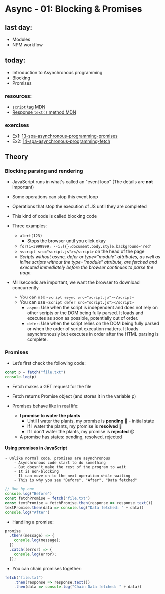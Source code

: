 # Async - 01: Blocking & Promises

## last day:

- Modules
- NPM workflow

## today:

- Introduction to Asynchronous programming
- Blocking
- Promises

### resources:

- [`script` tag MDN](https://developer.mozilla.org/en-US/docs/Web/HTML/Element/script#notes)
- [Response `text()` method MDN](https://developer.mozilla.org/en-US/docs/Web/API/Response/text)

### exercises

- Ex1: [13-spa-asynchronous-programming-promises](https://classroom.github.com/a/OrkexfUr)
- Ex2: [14-spa-asynchronous-programming-fetch](https://classroom.github.com/a/c1uWCf8x)

## Theory

### Blocking parsing and rendering

- JavaScript runs in what's called an "event loop" (The details are **not** important)
- Some operations can stop this event loop
- Operations that stop the execution of JS until they are completed
- This kind of code is called blocking code

- Three examples: 
    - `alert(123)`
        - Stops the browser until you click okay
    - `for(i=3999999; --i;){};document.body.style.background='red'`
    - `<script src="script.js"></script>` on the head of the page
    - _Scripts without async, defer or type="module" attributes, as well as inline scripts without the type="module" attribute, are fetched and executed immediately before the browser continues to parse the page._

- Milliseconds are important, we want the browser to download concurrently
    - You can use `<script async src="script.js"></script>`
    - You can use `<script defer src="script.js"></script>`
        - `async`: Use when the script is independent and does not rely on other scripts or the DOM being fully parsed. It loads and executes as soon as possible, potentially out of order.
        - `defer`: Use when the script relies on the DOM being fully parsed or when the order of script execution matters. It loads asynchronously but executes in order after the HTML parsing is complete.

### Promises

- Let’s first check the following code:

```js
const p = fetch("file.txt")
console.log(p)
```

- Fetch makes a GET request for the file
- Fetch returns Promise object (and stores it in the variable p)

- Promises behave like in real life:
    - **I promise to water the plants**
        - Until I water the plants, my promise is **pending** 🤔 - initial state
        - If I water the plants, my promise is **resolved** 🙂
        - If I don't water the plants, my promise is **rejected** 😞
    - A promise has states: pending, resolved, rejected

#### Using promises in JavaScript
    - Unlike normal code, promises are asynchronous
        - Asynchronous code start to do something
        - But doesn't make the rest of the program to wait
        - It is non-blocking
        - It can move on to the next operation while waiting
        - This is why you see "Before", "After", "Data fetched"

```js
// One by one
console.log("Before")
const fetchPromise = fetch("file.txt")
const textPromise = fetchPromise.then(response => response.text())
textPromise.then(data => console.log("Data fetched: " + data))
console.log("After")
```

- Handling a promise: 
```js
promise
  .then((message) => {
    console.log(message);
  })
  .catch((error) => {
    console.log(error);
  });
```

- You can chain promises together:
```js
fetch("file.txt")
    .then(response => response.text())
    .then(data => console.log("Chain Data fetched: " + data))
```